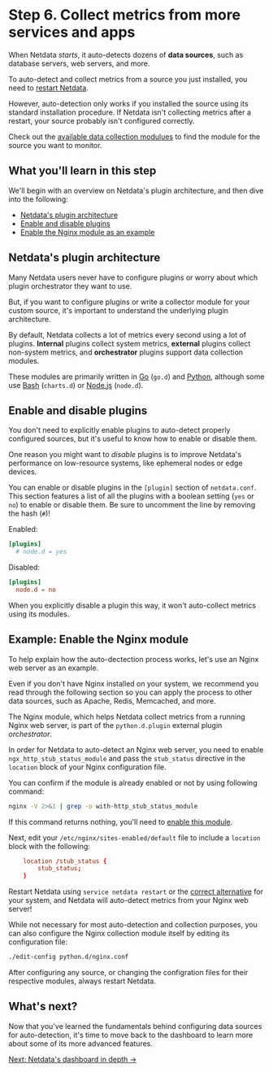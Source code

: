 # Step 6. Collect metrics from more services and apps

When Netdata _starts_, it auto-detects dozens of **data sources**, such as database servers, web servers, and more.

To auto-detect and collect metrics from a source you just installed, you need to [restart
Netdata](../getting-started.md#start-stop-and-restart-netdata).

However, auto-detection only works if you installed the source using its standard installation
procedure. If Netdata isn't collecting metrics after a restart, your source probably isn't configured
correctly.

Check out the [available data collection modulues](../Add-more-charts-to-netdata.md#available-data-collection-modules)
to find the module for the source you want to monitor.

## What you'll learn in this step

We'll begin with an overview on Netdata's plugin architecture, and then dive into the following:

-   [Netdata's plugin architecture](#netdatas-plugin-architecture)
-   [Enable and disable plugins](#enable-and-disable-plugins)
-   [Enable the Nginx module as an example](#example-enable-the-nginx-module)

## Netdata's plugin architecture

Many Netdata users never have to configure plugins or worry about which plugin orchestrator they want to use.

But, if you want to configure plugins or write a collector module for your custom source, it's important to understand
the underlying plugin architecture.

By default, Netdata collects a lot of metrics every second using a lot of plugins. **Internal** plugins collect system
metrics, **external** plugins collect non-system metrics, and **orchestrator** plugins support data collection modules.

These modules are primarily written in [Go](../../collectors/go.d.plugin/) (`go.d`) and
[Python](../../collectors/python.d.plugin/), although some use [Bash](../../collectors/charts.d.plugin/) (`charts.d`) or
[Node.js](../../collectors/node.d.plugin/) (`node.d`).

## Enable and disable plugins

You don't need to explicitly enable plugins to auto-detect properly configured sources, but it's useful to know how to
enable or disable them.

One reason you might want to _disable_ plugins is to improve Netdata's performance on low-resource systems, like
ephemeral nodes or edge devices.

You can enable or disable plugins in the `[plugin]` section of `netdata.conf`. This section features a list of all the
plugins with a boolean setting (`yes` or `no`) to enable or disable them. Be sure to uncomment the line by removing the
hash (`#`)!

Enabled:

```conf
[plugins]
  # node.d = yes
```

Disabled:

```conf
[plugins]
  node.d = no
```

When you explicitly disable a plugin this way, it won't auto-collect metrics using its modules.

## Example: Enable the Nginx module

To help explain how the auto-dectection process works, let's use an Nginx web server as an example. 

Even if you don't have Nginx installed on your system, we recommend you read through the following section so you can
apply the process to other data sources, such as Apache, Redis, Memcached, and more.

The Nginx module, which helps Netdata collect metrics from a running Nginx web server, is part of the `python.d.plugin`
external plugin _orchestrator_.

In order for Netdata to auto-detect an Nginx web server, you need to enable `ngx_http_stub_status_module` and pass the
`stub_status` directive in the `location` block of your Nginx configuration file.

You can confirm if the module is already enabled or not by using following command:

```sh
nginx -V 2>&1 | grep -o with-http_stub_status_module
```

If this command returns nothing, you'll need to [enable this module](https://www.nginx.com/blog/monitoring-nginx/).

Next, edit your `/etc/nginx/sites-enabled/default` file to include a `location` block with the following:

```conf
    location /stub_status {
        stub_status;
    }
```

Restart Netdata using `service netdata restart` or the [correct
alternative](../getting-started.md#start-stop-and-restart-netdata) for your system, and Netdata will auto-detect
metrics from your Nginx web server!

While not necessary for most auto-detection and collection purposes, you can also configure the Nginx collection module
itself by editing its configuration file:

```sh
./edit-config python.d/nginx.conf
```

After configuring any source, or changing the configration files for their respective modules, always
restart Netdata.

## What's next?

Now that you've learned the fundamentals behind configuring data sources for auto-detection, it's time to move back to
the dashboard to learn more about some of its more advanced features.

[Next: Netdata's dashboard in depth &rarr;](step-07.md)
